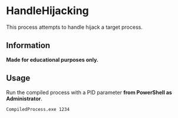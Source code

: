 # HandleHijacking
This process attempts to handle hijack a target process.

## Information
**Made for educational purposes only.**<br>

## Usage
Run the compiled process with a PID parameter **from PowerShell as Administrator**.
```
CompiledProcess.exe 1234
```
